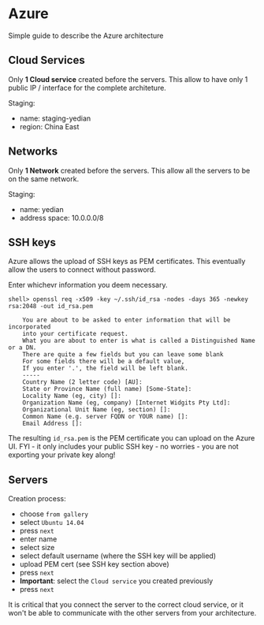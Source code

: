 # Azure

Simple guide to describe the Azure architecture

## Cloud Services

Only **1 Cloud service** created before the servers. This allow to have only 1 public IP / interface for the complete architeture.

Staging: 
  - name: staging-yedian
  - region: China East

## Networks

Only **1 Network** created before the servers. This allow all the servers to be on the same network.

Staging:
  - name: yedian
  - address space: 10.0.0.0/8

## SSH keys

Azure allows the upload of SSH keys as PEM certificates. This eventually allow the users to connect without password.

Enter whichevr information you deem necessary.

```
shell> openssl req -x509 -key ~/.ssh/id_rsa -nodes -days 365 -newkey rsa:2048 -out id_rsa.pem

    You are about to be asked to enter information that will be incorporated
    into your certificate request.
    What you are about to enter is what is called a Distinguished Name or a DN.
    There are quite a few fields but you can leave some blank
    For some fields there will be a default value,
    If you enter '.', the field will be left blank.
    -----
    Country Name (2 letter code) [AU]:
    State or Province Name (full name) [Some-State]:
    Locality Name (eg, city) []:
    Organization Name (eg, company) [Internet Widgits Pty Ltd]:
    Organizational Unit Name (eg, section) []:
    Common Name (e.g. server FQDN or YOUR name) []:
    Email Address []:
```

The resulting `id_rsa.pem` is the PEM certificate you can upload on the Azure UI.
FYI - it only includes your public SSH key - no worries - you are not exporting your private key along!

## Servers

Creation process:
- choose `from gallery`
- select `Ubuntu 14.04`
- press `next`
- enter name
- select size
- select default username (where the SSH key will be applied)
- upload PEM cert (see SSH key section above)
- press `next`
- **Important**: select the `Cloud service` you created previously
- press `next`

It is critical that you connect the server to the correct cloud service, or it won't be able to communicate with the other servers from your architecture.


